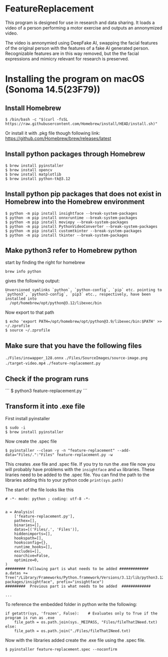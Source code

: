 # FeatureReplacement
This program is designed for use in research and data sharing. It loads a video of a person performing a motor exercise and outputs an annonymized video. 

The video is annonymied using DeepFake AI, swapping the facial features of the original person with the features of a fake AI generated person. Recognizable features are in this way removed, but the the facial expressions and mimicry relevant for research is preserved. 

# Installing the program on macOS (Sonoma 14.5(23F79))
## Install Homebrew
```
$ /bin/bash -c "$(curl -fsSL https://raw.githubusercontent.com/Homebrew/install/HEAD/install.sh)"
```
Or install it with .pkg file though following link: https://github.com/Homebrew/brew/releases/latest

## Install python packages through Homebrew
```
$ brew install pyinstaller
$ brew install opencv
$ brew install matplotlib
$ brew install python-tk@3.12
```
## Install python pip packages that does not exist in Homebrew into the Homebrew environment 
```
$ python -m pip install insightface --break-system-packages
$ python -m pip install onnxruntime --break-system-packages
$ python -m pip install moviepy --break-system-packages
$ python -m pip install PythonVideoConverter --break-system-packages
$ python -m pip install customtkinter --break-system-packages
$ python -m pip install tkinter --break-system-packages
```

## Make python3 refer to Homebrew python
start by finding the right for homebrew
```
brew info python
```
gives the following output: 
```
Unversioned symlinks `python`, `python-config`, `pip` etc. pointing to
`python3`, `python3-config`, `pip3` etc., respectively, have been installed into
  /opt/homebrew/opt/python@3.12/libexec/bin
```
Now export to that path
```
$ echo 'export PATH=/opt/homebrew/opt/python@3.9/libexec/bin:$PATH' >> ~/.zprofile
$ source ~/.zprofile
```

## Make sure that you have the following files
`./Files/inswapper_128.onnx`
`./Files/SourceImages/source-image.png`
`./target-video.mp4`
`./feature-replacement.py`

## Check if the program runs
´´´
$ python3 feature-replacement.py 
´´´

## Transform it into .exe file 
First install pyinstaller
```
$ sudo -i         
$ brew install pyinstaller
```
Now create the .spec file 
```
$ pyinstaller --clean -y -n "feature-replacement" --add-data="Files/.":"Files" feature-replacement.py -w
```

This creates .exe file and .spec file. If you try to run the .exe file now you will probably have problems with the `insightface` and `wx` libraries. These liraries need to be added to the .spec file. You can find the path to the libraries adding this to your python code `print(sys.path)`

The start of the file looks like this
```
# -*- mode: python ; coding: utf-8 -*-


a = Analysis(
    ['feature-replacement.py'],
    pathex=[],
    binaries=[],
    datas=[('Files/.', 'Files')],
    hiddenimports=[],
    hookspath=[],
    hooksconfig={},
    runtime_hooks=[],
    excludes=[],
    noarchive=False,
    optimize=0,
)
######### Following part is what needs to be added #############
a.datas += Tree("/Library/Frameworks/Python.framework/Versions/3.12/lib/python3.12/site-packages/insightface", prefix="insightface")
#########  Previous part is what needs to be added  #############

...
```

To reference the embedded folder in python write the following: 
```
if getattr(sys, 'frozen', False):    # Evaluates only to True if the program is run as .exe
    file_path = os.path.join(sys._MEIPASS, "Files/fileThatINeed.txt)
else:
    file_path = os.path.join("./Files/fileThatINeed.txt)
```

Now with the libraries added create the .exe file using the .spec file. 
```
$ pyinstaller feature-replacement.spec --noconfirm
```
